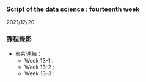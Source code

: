 ### Script of the data science : fourteenth week 
2021/12/20

### 課程錄影
* 影片連結： 
  * Week 13-1 : 
  * Week 13-2 : 
  * Week 13-3 : 

